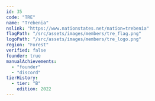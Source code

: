 ```yaml
---
id: 35
code: "TRE"
name: "Trebenia"
nslink: "https://www.nationstates.net/nation=trebenia"
flagPath: "/src/assets/images/members/tre_flag.png"
logoPath: "/src/assets/images/members/tre_logo.png"
region: "Forest"
verified: false
founder: true
manualAchievements: 
  - "founder"
  - "discord"
tierHistory:
  - tier: "B"
    edition: 2022
---
```


